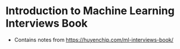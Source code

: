 # Introduction to Machine Learning Interviews Book

- Contains notes from https://huyenchip.com/ml-interviews-book/